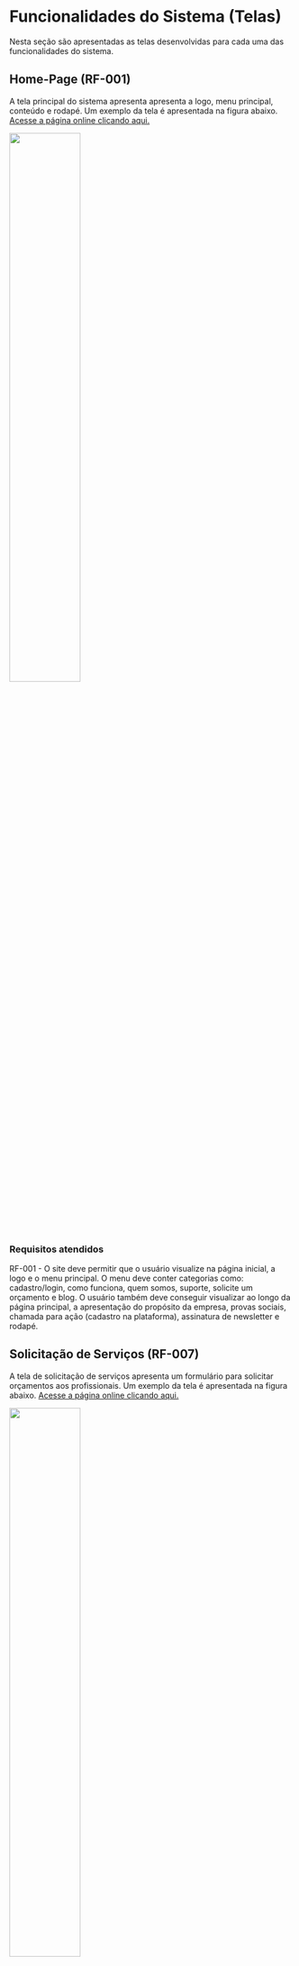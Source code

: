# Funcionalidades do Sistema (Telas)

Nesta seção são apresentadas as telas desenvolvidas para cada uma das funcionalidades do sistema.

## Home-Page (RF-001)

A tela principal do sistema apresenta apresenta a logo, menu principal, conteúdo e rodapé. Um exemplo da tela é apresentada na figura abaixo. <a href="https://icei-puc-minas-pmv-ads.github.io/PMV-ADS-2023-1-E1-PROJ-WEB-T11-Time2-CONCRETIZE/index.html">Acesse a página online clicando aqui.</a>

<img src="https://i.imgur.com/JMVabAv.jpg" width="50%">

### Requisitos atendidos
RF-001 - O site deve permitir que o usuário visualize na página inicial, a logo e o menu principal. O menu deve conter categorias como: cadastro/login, como funciona, quem somos, suporte, solicite um orçamento e blog. O usuário também deve conseguir visualizar ao longo da página principal, a apresentação do propósito da empresa, provas sociais, chamada para ação (cadastro na plataforma), assinatura de newsletter e rodapé.

## Solicitação de Serviços (RF-007)

A tela de solicitação de serviços apresenta um formulário para solicitar orçamentos aos profissionais. Um exemplo da tela é apresentada na figura abaixo. <a href="https://icei-puc-minas-pmv-ads.github.io/PMV-ADS-2023-1-E1-PROJ-WEB-T11-Time2-CONCRETIZE/src/solicitacao-servico.html">Acesse a página online clicando aqui.</a>

<img src="https://i.imgur.com/RxSupsG.png" width="50%">

### Requisitos atendidos
RF-007	O site deve ter uma funcionalidade que permita o cliente entrar em contato com o profissional dentro do próprio site, para solicitar orçamentos e tirar dúvidas, sem a necessidade de uma ferramenta externa.

## Serviços Solicitados (RF-003)

A tela de Serviços Solicitados apresenta um histórico de solicitações em andamento, separando-as por áreas (Pintor, Pedreiro, Gesseiro). Um exemplo da tela é apresentada na figura abaixo. <a href="https://icei-puc-minas-pmv-ads.github.io/PMV-ADS-2023-1-E1-PROJ-WEB-T11-Time2-CONCRETIZE/src/servicos-solicitados.html">Acesse a página online clicando aqui.</a>

<img src="https://i.imgur.com/C9Xj4iI.png" width="50%">

### Requisitos atendidos
RF-003	O site deve oferecer cards que permitam ao cliente visualizar os orçamentos de profissionais que mostraram interesse no serviço, separando-os por suas respectivas categorias.

## Serviços Solicitados - Detalhes (RF-004)

A tela de Serviços Solicitados - Detalhes, deve apresentar cards adicionais que permitam ao cliente visualizar os orçamentos de profissionais que mostraram interesse no serviço, contendo os dados do profissional, descrição do serviço e valor. Um exemplo da tela é apresentada na figura abaixo. <a href="https://icei-puc-minas-pmv-ads.github.io/PMV-ADS-2023-1-E1-PROJ-WEB-T11-Time2-CONCRETIZE/src/orcamentos.html">Acesse a página online clicando aqui.</a>

<img src="https://i.imgur.com/snImUNz.png" width="50%">

### Requisitos atendidos
RF-004	O site deve oferecer cards adicionais que permitam ao cliente visualizar os orçamentos de profissionais que mostraram interesse no serviço, contendo os dados do profissional, descrição do serviço e valor.



<!--
<span style="color:red">Pré-requisitos: <a href="2-Especificação do Projeto.md"> Especificação do Projeto</a></span>, <a href="3-Projeto de Interface.md"> Projeto de Interface</a>, <a href="4-Metodologia.md"> Metodologia</a>, <a href="3-Projeto de Interface.md"> Projeto de Interface</a>, <a href="5-Arquitetura da Solução.md"> Arquitetura da Solução</a>

Implementação do sistema descritas por meio dos requisitos funcionais e/ou não funcionais. Deve relacionar os requisitos atendidos os artefatos criados (código fonte) além das estruturas de dados utilizadas e as instruções para acesso e verificação da implementação que deve estar funcional no ambiente de hospedagem.

Para cada requisito funcional, pode ser entregue um artefato desse tipo

> **Links Úteis**:
>
> - [Trabalhando com HTML5 Local Storage e JSON](https://www.devmedia.com.br/trabalhando-com-html5-local-storage-e-json/29045)
> - [JSON Tutorial](https://www.w3resource.com/JSON)
> - [JSON Data Set Sample](https://opensource.adobe.com/Spry/samples/data_region/JSONDataSetSample.html)
> - [JSON - Introduction (W3Schools)](https://www.w3schools.com/js/js_json_intro.asp)
> - [JSON Tutorial (TutorialsPoint)](https://www.tutorialspoint.com/json/index.htm)
-->
